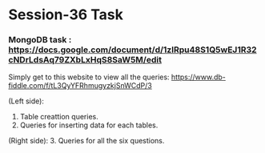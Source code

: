# Session-36 Task

### MongoDB task : https://docs.google.com/document/d/1zlRpu48S1Q5wEJ1R32cNDrLdsAq79ZXbLxHqS8SaW5M/edit

Simply get to this website to view all the queries: https://www.db-fiddle.com/f/tL3QyYFRhmugyzkjSnWCdP/3

(Left side):
  1. Table creattion queries.
  2. Queries for inserting data for each tables.

(Right side):
  3. Queries for all the six questions.
  
